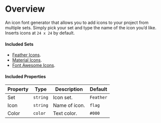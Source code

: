 # Overview

An icon font generator that allows you to add icons to your project from multiple sets. Simply pick your set and type the name of the icon you’d like. Inserts icons at `24 x 24` by default.

#### Included Sets

- [Feather Icons](https://feathericons.com/).
- [Material Icons](https://material.io/tools/icons).
- [Font Awesome Icons](https://fontawesome.com/).

#### Included Properties

| Property | Type     | Description   | Default   |
| -------- | -------- | ------------- | --------- |
| Set      | `string` | Icon set.     | `Feather` |
| Icon     | `string` | Name of icon. | `flag`    |
| Color    | `color`  | Text color.   | `#000`    |
